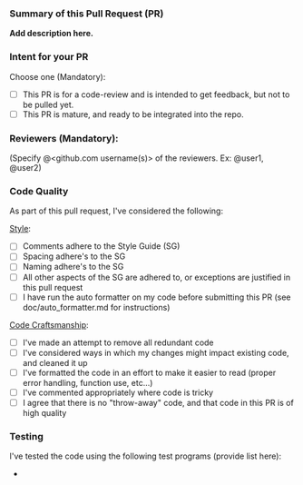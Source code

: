 ### Summary of this Pull Request (PR)

**Add description here.**

### Intent for your PR

Choose one (Mandatory):

- [ ] This PR is for a code-review and is intended to get feedback, but not to be pulled yet.
- [ ] This PR is mature, and ready to be integrated into the repo.

### Reviewers (Mandatory):
(Specify @<github.com username(s)> of the reviewers. Ex: @user1, @user2)


### Code Quality

As part of this pull request, I've considered the following:

[Style](https://github.com/gparmer/composite/raw/ppos/doc/style_guide/composite_coding_style.pdf):

- [ ] Comments adhere to the Style Guide (SG)
- [ ] Spacing adhere's to the SG
- [ ] Naming adhere's to the SG
- [ ] All other aspects of the SG are adhered to, or exceptions are justified in this pull request
- [ ] I have run the auto formatter on my code before submitting this PR (see doc/auto_formatter.md for instructions)

[Code Craftsmanship](http://www2.seas.gwu.edu/~gparmer/posts/2016-03-07-code-craftsmanship.html):

- [ ] I've made an attempt to remove all redundant code
- [ ] I've considered ways in which my changes might impact existing code, and cleaned it up
- [ ] I've formatted the code in an effort to make it easier to read (proper error handling, function use, etc...)
- [ ] I've commented appropriately where code is tricky
- [ ] I agree that there is no "throw-away" code, and that code in this PR is of high quality

### Testing

I've tested the code using the following test programs (provide list here):

-
